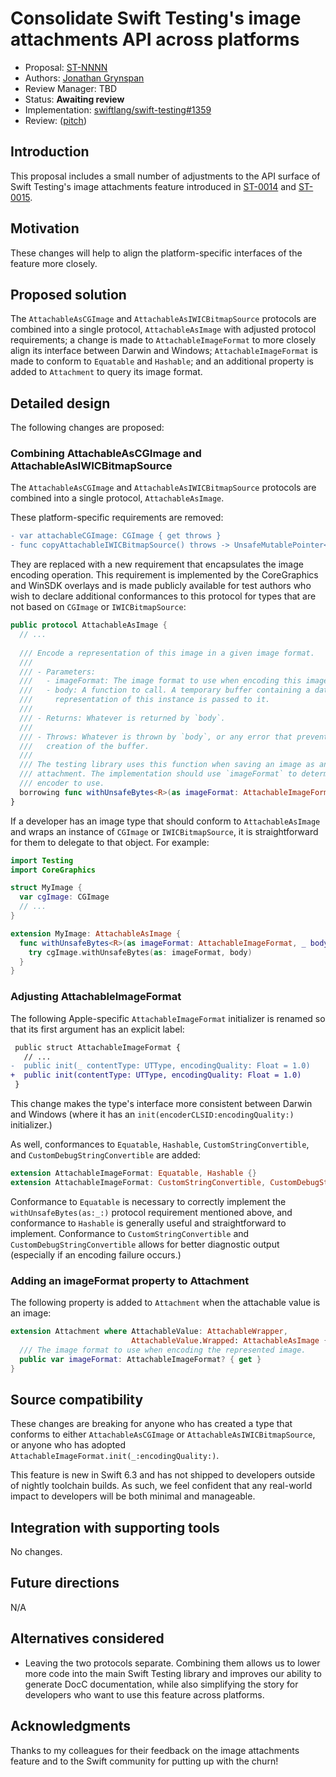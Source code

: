 # Consolidate Swift Testing's image attachments API across platforms

* Proposal: [ST-NNNN](NNNN-image-attachment-adjustments.md)
* Authors: [Jonathan Grynspan](https://github.com/grynspan)
* Review Manager: TBD
* Status: **Awaiting review**
* Implementation: [swiftlang/swift-testing#1359](https://github.com/swiftlang/swift-testing/pull/1359)
* Review: ([pitch](https://forums.swift.org/...))

## Introduction

This proposal includes a small number of adjustments to the API surface of Swift
Testing's image attachments feature introduced in [ST-0014](0014-image-attachments-in-swift-testing-apple-platforms.md)
and [ST-0015](0015-image-attachments-in-swift-testing-windows.md).

## Motivation

These changes will help to align the platform-specific interfaces of the feature
more closely.

## Proposed solution

The `AttachableAsCGImage` and `AttachableAsIWICBitmapSource` protocols are
combined into a single protocol, `AttachableAsImage` with adjusted protocol
requirements; a change is made to `AttachableImageFormat` to more closely
align its interface between Darwin and Windows; `AttachableImageFormat` is made
to conform to `Equatable` and `Hashable`; and an additional property is added to
`Attachment` to query its image format.

## Detailed design

The following changes are proposed:

### Combining AttachableAsCGImage and AttachableAsIWICBitmapSource

The `AttachableAsCGImage` and `AttachableAsIWICBitmapSource` protocols are
combined into a single protocol, `AttachableAsImage`.

These platform-specific requirements are removed:

```diff
- var attachableCGImage: CGImage { get throws }
- func copyAttachableIWICBitmapSource() throws -> UnsafeMutablePointer<IWICBitmapSource>
```

They are replaced with a new requirement that encapsulates the image encoding
operation. This requirement is implemented by the CoreGraphics and WinSDK
overlays and is made publicly available for test authors who wish to declare
additional conformances to this protocol for types that are not based on
`CGImage` or `IWICBitmapSource`:

```swift
public protocol AttachableAsImage {
  // ...
  
  /// Encode a representation of this image in a given image format.
  ///
  /// - Parameters:
  ///   - imageFormat: The image format to use when encoding this image.
  ///   - body: A function to call. A temporary buffer containing a data
  ///     representation of this instance is passed to it.
  ///
  /// - Returns: Whatever is returned by `body`.
  ///
  /// - Throws: Whatever is thrown by `body`, or any error that prevented the
  ///   creation of the buffer.
  ///
  /// The testing library uses this function when saving an image as an
  /// attachment. The implementation should use `imageFormat` to determine what
  /// encoder to use.
  borrowing func withUnsafeBytes<R>(as imageFormat: AttachableImageFormat, _ body: (UnsafeRawBufferPointer) throws -> R) throws -> R
}
```

If a developer has an image type that should conform to `AttachableAsImage` and
wraps an instance of `CGImage` or `IWICBitmapSource`, it is straightforward for
them to delegate to that object. For example:

```swift
import Testing
import CoreGraphics

struct MyImage {
  var cgImage: CGImage
  // ...
}

extension MyImage: AttachableAsImage {
  func withUnsafeBytes<R>(as imageFormat: AttachableImageFormat, _ body: (UnsafeRawBufferPointer) throws -> R) throws -> R {
    try cgImage.withUnsafeBytes(as: imageFormat, body)
  }
}
```

### Adjusting AttachableImageFormat

The following Apple-specific `AttachableImageFormat` initializer is renamed so
that its first argument has an explicit label:

```diff
 public struct AttachableImageFormat {
   // ...
-  public init(_ contentType: UTType, encodingQuality: Float = 1.0)
+  public init(contentType: UTType, encodingQuality: Float = 1.0)
 }
```

This change makes the type's interface more consistent between Darwin and
Windows (where it has an `init(encoderCLSID:encodingQuality:)` initializer.)

As well, conformances to `Equatable`, `Hashable`, `CustomStringConvertible`, and
`CustomDebugStringConvertible` are added:

```swift
extension AttachableImageFormat: Equatable, Hashable {}
extension AttachableImageFormat: CustomStringConvertible, CustomDebugStringConvertible {}
```

Conformance to `Equatable` is necessary to correctly implement the
`withUnsafeBytes(as:_:)` protocol requirement mentioned above, and conformance
to `Hashable` is generally useful and straightforward to implement. Conformance
to `CustomStringConvertible` and `CustomDebugStringConvertible` allows for
better diagnostic output (especially if an encoding failure occurs.)

### Adding an imageFormat property to Attachment

The following property is added to `Attachment` when the attachable value is an
image:

```swift
extension Attachment where AttachableValue: AttachableWrapper,
                           AttachableValue.Wrapped: AttachableAsImage {
  /// The image format to use when encoding the represented image.
  public var imageFormat: AttachableImageFormat? { get }
}
```

## Source compatibility

These changes are breaking for anyone who has created a type that conforms to
either `AttachableAsCGImage` or `AttachableAsIWICBitmapSource`, or anyone who
has adopted `AttachableImageFormat.init(_:encodingQuality:)`.

This feature is new in Swift 6.3 and has not shipped to developers outside of
nightly toolchain builds. As such, we feel confident that any real-world impact
to developers will be both minimal and manageable.

## Integration with supporting tools

No changes.

## Future directions

N/A

## Alternatives considered

- Leaving the two protocols separate. Combining them allows us to lower more
  code into the main Swift Testing library and improves our ability to generate
  DocC documentation, while also simplifying the story for developers who want
  to use this feature across platforms.

## Acknowledgments

Thanks to my colleagues for their feedback on the image attachments feature and
to the Swift community for putting up with the churn!
